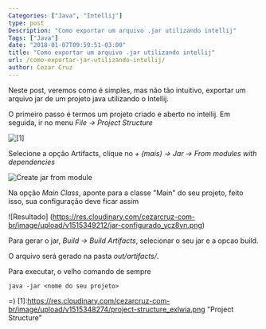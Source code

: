 ```yaml
---
Categories: ["Java", "Intellij"]
type: post
Description: "Como exportar um arquivo .jar utilizando intellij"
Tags: ["Java"]
date: "2018-01-07T09:59:51-03:00"
title: "Como exportar um arquivo .jar utilizando intellij"
url: /como-exportar-jar-utilizando-intellij/
author: Cezar Cruz
---
```


Neste post, veremos como é simples, mas não tão intuitivo, exportar um arquivo jar de um projeto java utilizando o Intellij.

<!--more-->
O primeiro passo é termos um projeto criado e aberto no intellij. Em seguida, ir no menu *File -> Project Structure*

![[1]](https://res.cloudinary.com/cezarcruz-com-br/image/upload/v1515348274/project-structure_exlwia.png)

Selecione a opção Artifacts, clique no *+ (mais) -> Jar -> From modules with dependencies*

![Create jar from module](https://res.cloudinary.com/cezarcruz-com-br/image/upload/v1515348901/create-jar-from-module_losxnf.png)

Na opção *Main Class*, aponte para a classe "Main" do seu projeto, feito isso, sua configuração deve ficar assim

![Resultado] (https://res.cloudinary.com/cezarcruz-com-br/image/upload/v1515349212/jar-configurado_ycz8yn.png)

Para gerar o jar, *Build -> Build Artifacts*, selecionar o seu jar e a opcao build. 

O arquivo será gerado na pasta *out/artifacts/<nome do seu projeto>*.

Para executar, o velho comando de sempre

```
java -jar <nome do seu projeto>
```

=)
[1]:https://res.cloudinary.com/cezarcruz-com-br/image/upload/v1515348274/project-structure_exlwia.png "Project Structure"